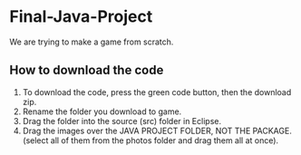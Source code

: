 # Final-Java-Project


We are trying to make a game from scratch.

## How to download the code
1. To download the code, press the green code button, then the download zip. 
2. Rename the folder you download to game. 
3. Drag the folder into the source (src) folder in Eclipse. 
4. Drag the images over the JAVA PROJECT FOLDER, NOT THE PACKAGE. (select all of them from the photos folder and drag them all at once).

